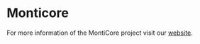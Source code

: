 # Monticore

For more information of the MontiCore project visit our [website](http://www.monticore.de/).